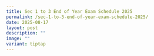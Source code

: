 ```yaml
---
title: Sec 1 to 3 End of Year Exam Schedule 2025
permalink: /sec-1-to-3-end-of-year-exam-schedule-2025/
date: 2025-08-17
layout: post
description: ""
image: ""
variant: tiptap
---
```

